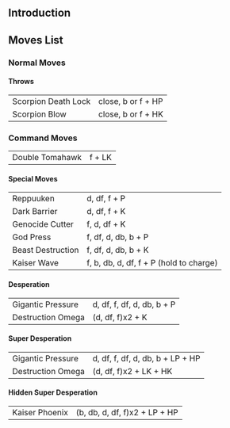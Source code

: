 ## Introduction

## Moves List

### Normal Moves

#### Throws

|                     |                    |
|---------------------|--------------------|
| Scorpion Death Lock | close, b or f + HP |
| Scorpion Blow       | close, b or f + HK |

### Command Moves

|                 |        |
|-----------------|--------|
| Double Tomahawk | f + LK |

#### Special Moves

|                   |                                         |
|-------------------|-----------------------------------------|
| Reppuuken         | d, df, f + P                            |
| Dark Barrier      | d, df, f + K                            |
| Genocide Cutter   | f, d, df + K                            |
| God Press         | f, df, d, db, b + P                     |
| Beast Destruction | f, df, d, db, b + K                     |
| Kaiser Wave       | f, b, db, d, df, f + P (hold to charge) |

#### Desperation

|                   |                            |
|-------------------|----------------------------|
| Gigantic Pressure | d, df, f, df, d, db, b + P |
| Destruction Omega | (d, df, f)x2 + K           |

#### Super Desperation

|                   |                                  |
|-------------------|----------------------------------|
| Gigantic Pressure | d, df, f, df, d, db, b + LP + HP |
| Destruction Omega | (d, df, f)x2 + LK + HK           |

#### Hidden Super Desperation

|                |                               |
|----------------|-------------------------------|
| Kaiser Phoenix | (b, db, d, df, f)x2 + LP + HP |
